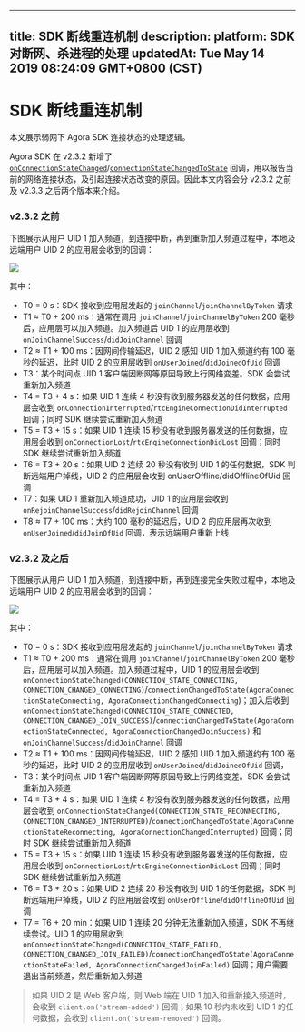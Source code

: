 
---
title: SDK 断线重连机制
description: 
platform: SDK 对断网、杀进程的处理
updatedAt: Tue May 14 2019 08:24:09 GMT+0800 (CST)
---
# SDK 断线重连机制
本文展示弱网下 Agora SDK 连接状态的处理逻辑。

Agora SDK 在 v2.3.2 新增了 [`onConnectionStateChanged`](https://docs.agora.io/cn/Agora%20Platform/API%20Reference/cpp/classagora_1_1rtc_1_1_i_rtc_engine_event_handler.html#af409b2e721d345a65a2c600cea2f5eb4)/[`connectionStateChangedToState`](https://docs.agora.io/cn/Agora%20Platform/API%20Reference/oc/Protocols/AgoraRtcEngineDelegate.html#//api/name/rtcEngine:connectionChangedToState:reason:)  回调，用以报告当前的网络连接状态，及引起连接状态改变的原因。因此本文内容会分 v2.3.2 之前及 v2.3.3 之后两个版本来介绍。

 ### v2.3.2 之前
 
下图展示从用户 UID 1 加入频道，到连接中断，再到重新加入频道过程中，本地及远端用户 UID 2 的应用层会收到的回调：

![](https://web-cdn.agora.io/docs-files/1557479717335)

其中：

- T0 = 0 s：SDK 接收到应用层发起的 `joinChannel`/`joinChannelByToken` 请求
- T1 ≈ T0 + 200 ms：通常在调用 `joinChannel`/`joinChannelByToken` 200 毫秒后，应用层可以加入频道。加入频道后 UID 1 的应用层收到 `onJoinChannelSuccess`/`didJoinChannel` 回调
- T2 ≈ T1 + 100 ms：因网间传输延迟，UID 2 感知 UID 1 加入频道约有 100 毫秒的延迟，此时 UID 2 的应用层收到 `onUserJoined`/`didJoinedOfUid` 回调
- T3：某个时间点 UID 1 客户端因断网等原因导致上行网络变差。SDK 会尝试重新加入频道
- T4 = T3 + 4 s：如果 UID 1 连续 4 秒没有收到服务器发送的任何数据，应用层会收到 `onConnectionInterrupted`/`rtcEngineConnectionDidInterrupted` 回调；同时 SDK 继续尝试重新加入频道
- T5 = T3 + 15 s：如果 UID 1 连续 15 秒没有收到服务器发送的任何数据，应用层会收到 `onConnectionLost`/`rtcEngineConnectionDidLost` 回调；同时 SDK 继续尝试重新加入频道
- T6 = T3 + 20 s：如果 UID 2 连续 20 秒没有收到 UID 1 的任何数据，SDK 判断远端用户掉线，UID 2 的应用层会收到 onUserOffline/didOfflineOfUid 回调
- T7：如果 UID 1 重新加入频道成功，UID 1 的应用层会收到 `onRejoinChannelSuccess`/`didRejoinChannel` 回调
- T8 ≈ T7 + 100 ms：大约 100 毫秒的延迟后，UID 2 的应用层再次收到 `onUserJoined`/`didJoinOfUid` 回调，表示远端用户重新上线


### v2.3.2 及之后

下图展示从用户 UID 1 加入频道，到连接中断，再到连接完全失败过程中，本地及远端用户 UID 2 的应用层会收到的回调：

![](https://web-cdn.agora.io/docs-files/1557480056385)


其中：

- T0 = 0 s：SDK 接收到应用层发起的 `joinChannel`/`joinChannelByToken` 请求
- T1 ≈ T0 + 200 ms：通常在调用 `joinChannel`/`joinChannelByToken` 200 毫秒后，应用层可以加入频道。加入频道过程中，UID 1 的应用层会收到 `onConnectionStateChanged(CONNECTION_STATE_CONNECTING, CONNECTION_CHANGED_CONNECTING)`/`connectionChangedToState(AgoraConnectionStateConnecting, AgoraConnectionChangedConnecting`)；加入后收到 `onConnectionStateChanged(CONNECTION_STATE_CONNECTED, CONNECTION_CHANGED_JOIN_SUCCESS)`/`connectionChangedToState(AgoraConnectionStateConnected, AgoraConnectionChangedJoinSuccess)` 和 `onJoinChannelSuccess`/`didJoinChannel` 回调
- T2 ≈ T1 + 100 ms：因网间传输延迟，UID 2 感知 UID 1 加入频道约有 100 毫秒的延迟，此时 UID 2 的应用层收到 `onUserJoined`/`didJoinedOfUid` 回调，
- T3：某个时间点 UID 1 客户端因断网等原因导致上行网络变差。SDK 会尝试重新加入频道
- T4 = T3 + 4 s：如果 UID 1 连续 4 秒没有收到服务器发送的任何数据，应用层会收到 `onConnectionStateChanged(CONNECTION_STATE_RECONNECTING, CONNECTION_CHANGED_INTERRUPTED)`/`connectionChangedToState(AgoraConnectionStateReconnecting, AgoraConnectionChangedInterrupted)` 回调；同时 SDK 继续尝试重新加入频道
- T5 = T3 + 15 s：如果 UID 1 连续 15 秒没有收到服务器发送的任何数据，应用层会收到 `onConnectionLost`/`rtcEngineConnectionDidLost` 回调；同时 SDK 继续尝试重新加入频道
- T6 = T3 + 20 s：如果 UID 2 连续 20 秒没有收到 UID 1 的任何数据，SDK 判断远端用户掉线，UID 2 的应用层会收到 `onUserOffline`/`didOfflineOfUid` 回调
- T7 = T6 + 20 min：如果 UID 1 连续 20 分钟无法重新加入频道，SDK 不再继续尝试。UID 1 的应用层收到 `onConnectionStateChanged(CONNECTION_STATE_FAILED, CONNECTION_CHANGED_JOIN_FAILED)`/`connectionChangedToState(AgoraConnectionStateFailed, AgoraConnectionChangedJoinFailed)` 回调；用户需要退出当前频道，然后重新加入频道

> 如果 UID 2 是 Web 客户端，则 Web 端在 UID 1 加入和重新接入频道时，会收到 `client.on('stream-added')` 回调；如果 10 秒内未收到 UID 1 的任何数据，会收到 `client.on('stream-removed')` 回调。
